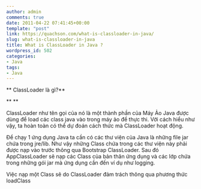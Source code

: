```yaml
---
author: admin
comments: true
date: 2011-04-22 07:41:45+00:00
template: "post"
link: https://quachson.com/what-is-classloader-in-java/
slug: what-is-classloader-in-java
title: What is ClassLoader in Java ?
wordpress_id: 502
categories:
- Java
tags:
- Java
---
```


** ClassLoader là gì?**




**
**




ClassLoader như tên gọi của nó là một thành phần của Máy Ảo Java được dùng để load các class java vào trong máy ảo để thực thi. Với cách hiểu như vậy, ta hoàn toàn có thể dự đoán cách thức mà ClassLoader hoạt động.





Để chạy 1 ứng dụng Java ta cần có các thư viện của Java là những file jar chứa trong jre/lib. Như vậy những Class chứa trong các thư viện này phải được nạp vào trước thông qua Bootstrap ClassLoader. Sau đó AppClassLoader sẽ nạp các Class của bản thân ứng dụng và các lớp chứa trong những gói jar mà ứng dụng cần đến ví dụ như logging.





Việc nạp một Class sẽ do ClassLoader đảm trách thông qua phương thức loadClass
